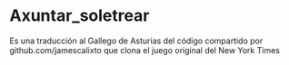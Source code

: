 # Axuntar_soletrear

Es una traducción al Gallego de Asturias del código compartido por github.com/jamescalixto que clona el juego original del New York Times 
